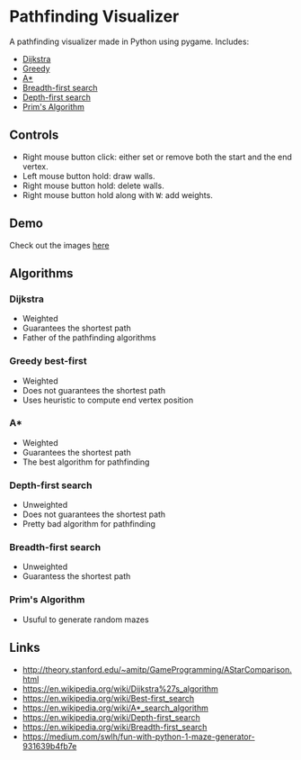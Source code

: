 # Pathfinding Visualizer

A pathfinding visualizer made in Python using pygame. Includes:

- [Dijkstra](#dijkstra)
- [Greedy](#greedy)
- [A\*](#a*)
- [Breadth-first search](#breadth-first-search)
- [Depth-first search](#depth-first-search)
- [Prim's Algorithm](#prims-algorithm)

## Controls

- Right mouse button click: either set or remove both the start and the end vertex.
- Left mouse button hold: draw walls.
- Right mouse button hold: delete walls.
- Right mouse button hold along with <kbd>W</kbd>: add weights.

## Demo

Check out the images [here](https://github.com/davidetacchini/pathfinding-visualizer/tree/main/assets/showcase)

## Algorithms

### Dijkstra
- Weighted
- Guarantees the shortest path
- Father of the pathfinding algorithms

### Greedy best-first
- Weighted
- Does not guarantees the shortest path
- Uses heuristic to compute end vertex position

### A*
- Weighted
- Guarantees the shortest path
- The best algorithm for pathfinding

### Depth-first search
- Unweighted
- Does not guarantees the shortest path
- Pretty bad algorithm for pathfinding

### Breadth-first search
- Unweighted
- Guarantess the shortest path

### Prim's Algorithm
- Usuful to generate random mazes

## Links

- http://theory.stanford.edu/~amitp/GameProgramming/AStarComparison.html
- https://en.wikipedia.org/wiki/Dijkstra%27s_algorithm
- https://en.wikipedia.org/wiki/Best-first_search
- https://en.wikipedia.org/wiki/A*_search_algorithm
- https://en.wikipedia.org/wiki/Depth-first_search
- https://en.wikipedia.org/wiki/Breadth-first_search
- https://medium.com/swlh/fun-with-python-1-maze-generator-931639b4fb7e
